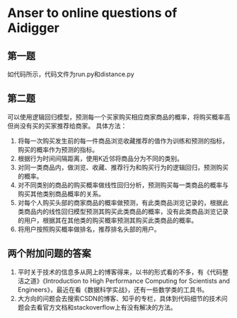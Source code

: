 # Anser to online questions of Aidigger

## 第一题
如代码所示，代码文件为run.py和distance.py

## 第二题
可以使用逻辑回归模型，预测每一个买家购买相应商家商品的概率，将购买概率高但尚没有买的买家推荐给商家。
具体方法：
1. 将每一次购买发生前的每一件商品浏览收藏推荐的值作为训练和预测的指标，购买的概率作为预测的指标。
2. 根据行为时间间隔距离，使用K近邻将商品分为不同的类别。
3. 对同一类商品内，做浏览、收藏、推荐行为和购买行为的逻辑回归，预测购买的概率。
4. 对不同类别的商品的购买概率做线性回归分析，预测购买每一类商品的概率与购买其他类别商品概率的关系。
5. 对每个人购买头部的商家商品的概率做预测，有此类商品浏览记录的，根据此类商品内的线性回归模型预测其购买此类商品的概率，没有此类商品浏览记录的用户，根据其在其他类的购买概率预测其购买此类商品的概率。
6. 将用户按照购买概率做排名，推荐排名头部的用户。

## 两个附加问题的答案
1. 平时关于技术的信息多从网上的博客得来，以书的形式看的不多，有《代码整洁之道》《Introduction to High Performance Computing for Scientists and Engineers》，最近在看《数据科学实战》，还有一些数学类的工具书。
2. 大方向的问题会去搜索CSDN的博客、知乎的专栏，具体到代码细节的技术问题会去看官方文档和stackoverflow上有没有解决的方法。
